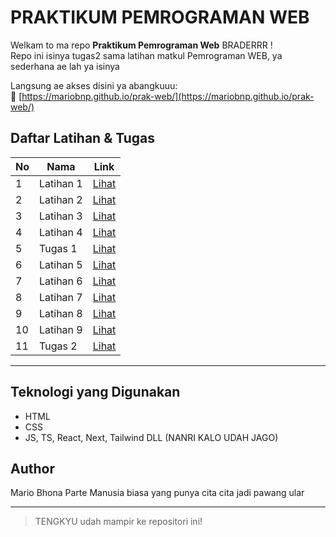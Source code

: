 # PRAKTIKUM PEMROGRAMAN WEB

Welkam to ma repo **Praktikum Pemrograman Web** BRADERRR !  
Repo ini isinya tugas2 sama latihan matkul Pemrograman WEB, ya sederhana ae lah ya isinya

Langsung ae akses disini ya abangkuuu:  
🔗 [https://mariobnp.github.io/prak-web/](https://mariobnp.github.io/prak-web/)

## Daftar Latihan & Tugas

| No | Nama                     | Link                                                                 |
|----|--------------------------|----------------------------------------------------------------------|
| 1  | Latihan 1                | [Lihat](https://mariobnp.github.io/prak-web/latihan-1/)              |
| 2  | Latihan 2                | [Lihat](https://mariobnp.github.io/prak-web/latihan-2/)              |
| 3  | Latihan 3                | [Lihat](https://mariobnp.github.io/prak-web/latihan-3/)              |
| 4  | Latihan 4                | [Lihat](https://mariobnp.github.io/prak-web/latihan-4/)              |
| 5  | Tugas 1                  | [Lihat](https://mariobnp.github.io/prak-web/tugas-1/)                |
| 6  | Latihan 5                | [Lihat](https://mariobnp.github.io/prak-web/latihan-5/)              |
| 7  | Latihan 6                | [Lihat](https://mariobnp.github.io/prak-web/latihan-6/)              |
| 8  | Latihan 7                | [Lihat](https://mariobnp.github.io/prak-web/latihan-7/)              |
| 9  | Latihan 8                | [Lihat](https://mariobnp.github.io/prak-web/latihan-8/)              |
| 10 | Latihan 9                | [Lihat](https://mariobnp.github.io/prak-web/latihan-9/)              |
| 11 | Tugas 2                  | [Lihat](https://mariobnp.github.io/prak-web/tugas-2/)                |

---

## Teknologi yang Digunakan
- HTML
- CSS
- JS, TS, React, Next, Tailwind DLL (NANRI KALO UDAH JAGO)

## Author
Mario Bhona Parte
Manusia biasa yang punya cita cita jadi pawang ular

---

> TENGKYU udah mampir ke repositori ini!
